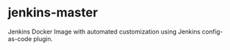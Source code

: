 # jenkins-master
Jenkins Docker Image with automated customization using Jenkins config-as-code plugin.
